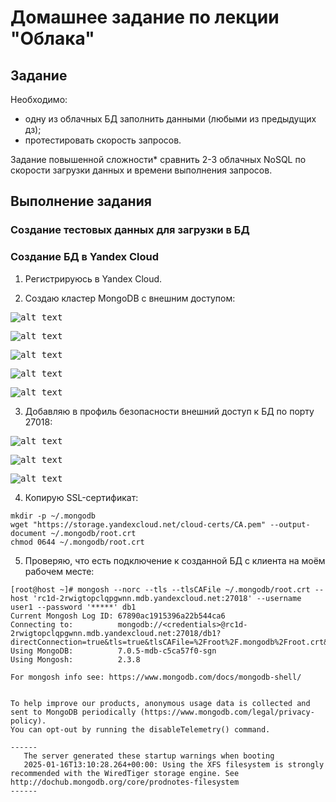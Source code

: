 # Домашнее задание по лекции "Облака"

## Задание

Необходимо:
 - одну из облачных БД заполнить данными (любыми из предыдущих дз);
 - протестировать скорость запросов.

Задание повышенной сложности*
сравнить 2-3 облачных NoSQL по скорости загрузки данных и времени выполнения запросов.

## Выполнение задания

### Создание тестовых данных для загрузки в БД



### Создание БД в Yandex Cloud

1. Регистрируюсь в Yandex Cloud.

2. Создаю кластер MongoDB с внешним доступом:

<kbd>![alt text](./16_Cloud/01.jpg)</kbd>

<kbd>![alt text](./16_Cloud/02.jpg)</kbd>

<kbd>![alt text](./16_Cloud/06.jpg)</kbd>

<kbd>![alt text](./16_Cloud/08.jpg)</kbd>

<kbd>![alt text](./16_Cloud/09.jpg)</kbd>

3. Добавляю в профиль безопасности внешний доступ к БД по порту 27018:

<kbd>![alt text](./16_Cloud/03.jpg)</kbd>

<kbd>![alt text](./16_Cloud/04.jpg)</kbd>

<kbd>![alt text](./16_Cloud/05.jpg)</kbd>

4. Копирую SSL-сертификат:

```
mkdir -p ~/.mongodb
wget "https://storage.yandexcloud.net/cloud-certs/CA.pem" --output-document ~/.mongodb/root.crt
chmod 0644 ~/.mongodb/root.crt
```

5. Проверяю, что есть подключение к созданной БД с клиента на моём рабочем месте:

```
[root@host ~]# mongosh --norc --tls --tlsCAFile ~/.mongodb/root.crt --host 'rc1d-2rwigtopclqpgwnn.mdb.yandexcloud.net:27018' --username user1 --password '*****' db1
Current Mongosh Log ID: 67890ac1915396a22b544ca6
Connecting to:          mongodb://<credentials>@rc1d-2rwigtopclqpgwnn.mdb.yandexcloud.net:27018/db1?directConnection=true&tls=true&tlsCAFile=%2Froot%2F.mongodb%2Froot.crt&appName=mongosh+2.3.8
Using MongoDB:          7.0.5-mdb-c5ca57f0-sgn
Using Mongosh:          2.3.8

For mongosh info see: https://www.mongodb.com/docs/mongodb-shell/


To help improve our products, anonymous usage data is collected and sent to MongoDB periodically (https://www.mongodb.com/legal/privacy-policy).
You can opt-out by running the disableTelemetry() command.

------
   The server generated these startup warnings when booting
   2025-01-16T13:10:28.264+00:00: Using the XFS filesystem is strongly recommended with the WiredTiger storage engine. See http://dochub.mongodb.org/core/prodnotes-filesystem
------
```
